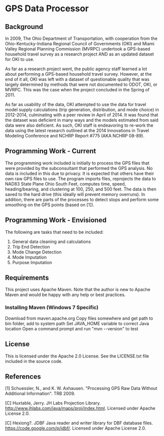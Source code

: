 # GPS Data Processor 

## Background 

In 2009, The Ohio Department of Transportation, with cooperation from the Ohio-Kentucky-Indiana Regional Council of 
Governments (OKI) and Miami Valley Regional Planning Commission (MVRPC) undertook a GPS-based household travel survey
as a research project AND as an updated dataset for OKI to use.

As far as a research project went, the public agency staff learned a lot about performing a GPS-based household travel
survey.  However, at the end of it all, OKI was left with a dataset of questionable quality that was largely 
determined by methods that were not documented to ODOT, OKI, or MVRPC.  This was the case when the project concluded
in the Spring of 2011.

As far as usability of the data, OKI attempted to use the data for travel model supply calculations (trip generation,
distribution, and mode choice) in 2012-2014, culminating with a peer review in April of 2014.  It was found that the
dataset was deficient in many ways and the models estimated from said data were also deficient.  As such, OKI staff
is endeavoring to re-work the data using the latest research outlined at the 2014 Innovations in Travel Modeling
Conference and NCHRP Report #775 (AKA NCHRP 08-89).

## Programming Work - Current 

The programming work included is initially to process the GPS files that were provided by the subconsultant that 
performed the GPS analysis.  No data is included in this due to privacy.  It is expected that others have their own raw
GPS files to use.  The program imports files, reprojects the data to NAD83 State Plane Ohio South Feet, computes time, 
speed, heading/bearing, and clustering at 100, 250, and 500 feet.  The data is then saved to the hard drive (this 
ideally will prevent memory overruns).  In addition, there are parts of the processes to detect stops and perform some
smoothing on the GPS points (based on [1]).

## Programming Work - Envisioned 

The following are tasks that need to be included:

1. General data cleaning and calculations
2. Trip End Detection
3. Mode Change Detection
4. Mode Imputation
5. Purpose Imputation

## Requirements 

This project uses Apache Maven.  Note that the author is new to Apache Maven and would be happy with any help or best 
practices.

### Installing Maven (Windows 7 Specific) 

Download from maven.apache.org
Copy files somewhere and get path to bin folder, add to system path
Set JAVA_HOME variable to correct Java location
Open a command prompt and run "mvn --version" to test

## License

This is licensed under the Apache 2.0 License.  See the LICENSE.txt file included in the source code.

## References

[1] Schuessler, N., and K. W. Axhausen. "Processing GPS Raw Data Without Additional Information". TRB 2009.

[C] Huxtable, Jerry. JH Labs Projection Library. http://www.jhlabs.com/java/maps/proj/index.html.  Licensed under 
Apache License 2.0.

[C] Hexiong?.  JDBF Java reader and writer library for DBF database files. https://code.google.com/p/jdbf/.  Licensed 
under Apache License 2.0.
